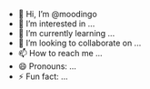 - 👋 Hi, I’m @moodingo
- 👀 I’m interested in ...
- 🌱 I’m currently learning ...
- 💞️ I’m looking to collaborate on ...
- 📫 How to reach me ...
- 😄 Pronouns: ...
- ⚡ Fun fact: ...

<!---
moodingo/moodingo is a ✨ special ✨ repository because its `README.md` (this file) appears on your GitHub profile.
You can click the Preview link to take a look at your changes.
--->
